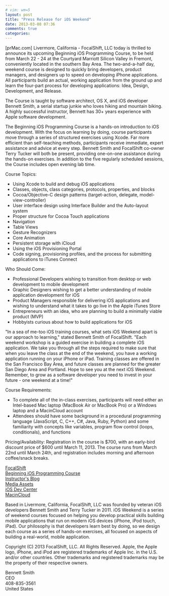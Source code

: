```yaml
---
# vim: wm=5
layout: post
title: "Press Release for iOS Weekend"
date: 2013-03-08 07:36
comments: true
categories: 
---
```

[prMac.com] Livermore, California - FocalShift, LLC today is thrilled to announce its upcoming Beginning iOS Programming Course, to be held from March 22 - 24 at the Courtyard Marriott Silicon Valley in Fremont, conveniently located in the southern Bay Area. The two-and-a-half day, weekend course is designed to quickly bring developers, product managers, and designers up to speed on developing iPhone applications. All participants build an actual, working application from the ground up and learn the four-part process for developing applications: Idea, Design, Development, and Release.

The Course is taught by software architect, OS X, and iOS developer Bennett Smith, a serial startup junkie who loves hiking and mountain biking. A highly successful instructor, Bennett has 30+ years experience with Apple software development.

The Beginning iOS Programming Course is a hands-on introduction to iOS development. With the focus on learning by doing, course participants move through a series of structured exercises using Xcode. Far more efficient than self-teaching methods, participants receive immediate, expert assistance and advice at every step. Bennett Smith and FocalShift co-owner Terry Tucker will both be present, providing one-on-one assistance during the hands-on exercises. In addition to the five regularly scheduled sessions, the Course includes open evening lab time.

Course Topics:

- Using Xcode to build and debug iOS applications
- Classes, objects, class categories, protocols, properties, and blocks
- Cocoa/Objective-C design patterns (target-action, delegate, model-view-controller)
- User interface design using Interface Builder and the Auto-layout system
- Proper structure for Cocoa Touch applications
- Navigation
- Table Views
- Gesture Recognizers
- Core Animation
- Persistent storage with iCloud
- Using the iOS Provisioning Portal
- Code signing, provisioning profiles, and the process for submitting applications to iTunes Connect

Who Should Come:

- Professional Developers wishing to transition from desktop or web development to mobile development
- Graphic Designers wishing to get a better understanding of mobile application development for iOS
- Product Managers responsible for delivering iOS applications and wishing to understand what it takes to go live in the Apple iTunes Store
- Entrepreneurs with an idea, who are planning to build a minimally viable product (MVP)
- Hobbyists curious about how to build applications for iOS

"In a sea of me-too iOS training courses, what sets iOS Weekend apart is our approach to learning," stated Bennett Smith of FocalShift. "Each weekend workshop is a guided exercise in building a complete iOS application. We take you through all the steps required to make sure that when you leave the class at the end of the weekend, you have a working application running on your iPhone or iPad. Training classes are offered in the San Francisco Bay Area, and future classes are planned for the greater San Diego Area and Portland. Hope to see you at the next iOS Weekend. Remember, to grow as a software developer you need to invest in your future - one weekend at a time!"

Course Requirements:

 - To complete all of the in-class exercises, participants will need either an Intel-based Mac laptop (MacBook Air or MacBook Pro) or a Windows laptop and a MacinCloud account
 - Attendees should have some background in a procedural programming language (JavaScript, C, C++, C#, Java, Ruby, Python) and some familiarity with concepts like variables, program flow control (loops, conditionals), and functions

Pricing/Availability:
Registration in the course is $700, with an early-bird discount price of $600 until March 11, 2013. The course runs from March 22nd until March 24th, and registration includes morning and afternoon coffee/snack breaks.

[FocalShift](http://www.focalshift.com)  
[Beginning iOS Programming Course](http://www.iosweekend.com)  
[Instructor's Blog](http://blog.focalshift.com)  
[Media Assets](http://www.iosweekend.com/press.html)  
[iOS Dev Center](http://developer.apple.com)  
[MacinCloud](http://www.macincloud.com)  

Based in Livermore, California, FocalShift, LLC was founded by veteran iOS developers Bennett Smith and Terry Tucker in 2011. iOS Weekend is a series of weekend courses focused on helping you develop practical skills building mobile applications that run on modern iOS devices (iPhone, iPod touch, iPad). Our philosophy is that developers learn best by doing, so we design each course as a series of hands-on exercises, all focused on aspects of building a real-world, mobile application. 

Copyright (C) 2013 FocalShift, LLC. All Rights Reserved. Apple, the Apple logo, iPhone, and iPod are registered trademarks of Apple Inc. in the U.S. and/or other countries. Other trademarks and registered trademarks may be the property of their respective owners.

Bennett Smith  
CEO  
408-835-3561  
United States  

